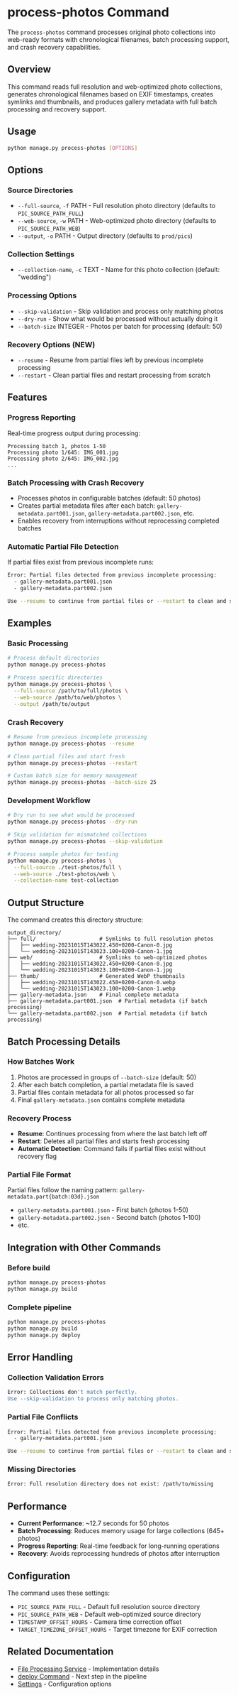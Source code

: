 # process-photos Command

The `process-photos` command processes original photo collections into web-ready formats with chronological filenames, batch processing support, and crash recovery capabilities.

## Overview

This command reads full resolution and web-optimized photo collections, generates chronological filenames based on EXIF timestamps, creates symlinks and thumbnails, and produces gallery metadata with full batch processing and recovery support.

## Usage

```bash
python manage.py process-photos [OPTIONS]
```

## Options

### Source Directories
- `--full-source`, `-f` PATH - Full resolution photo directory (defaults to `PIC_SOURCE_PATH_FULL`)
- `--web-source`, `-w` PATH - Web-optimized photo directory (defaults to `PIC_SOURCE_PATH_WEB`)
- `--output`, `-o` PATH - Output directory (defaults to `prod/pics`)

### Collection Settings  
- `--collection-name`, `-c` TEXT - Name for this photo collection (default: "wedding")

### Processing Options
- `--skip-validation` - Skip validation and process only matching photos
- `--dry-run` - Show what would be processed without actually doing it
- `--batch-size` INTEGER - Photos per batch for processing (default: 50)

### Recovery Options (NEW)
- `--resume` - Resume from partial files left by previous incomplete processing
- `--restart` - Clean partial files and restart processing from scratch

## Features

### Progress Reporting
Real-time progress output during processing:
```
Processing batch 1, photos 1-50
Processing photo 1/645: IMG_001.jpg
Processing photo 2/645: IMG_002.jpg
...
```

### Batch Processing with Crash Recovery
- Processes photos in configurable batches (default: 50 photos)
- Creates partial metadata files after each batch: `gallery-metadata.part001.json`, `gallery-metadata.part002.json`, etc.
- Enables recovery from interruptions without reprocessing completed batches

### Automatic Partial File Detection
If partial files exist from previous incomplete runs:
```bash
Error: Partial files detected from previous incomplete processing:
  - gallery-metadata.part001.json
  - gallery-metadata.part002.json

Use --resume to continue from partial files or --restart to clean and start over.
```

## Examples

### Basic Processing
```bash
# Process default directories
python manage.py process-photos

# Process specific directories
python manage.py process-photos \
  --full-source /path/to/full/photos \
  --web-source /path/to/web/photos \
  --output /path/to/output
```

### Crash Recovery
```bash
# Resume from previous incomplete processing
python manage.py process-photos --resume

# Clean partial files and start fresh
python manage.py process-photos --restart

# Custom batch size for memory management
python manage.py process-photos --batch-size 25
```

### Development Workflow
```bash
# Dry run to see what would be processed
python manage.py process-photos --dry-run

# Skip validation for mismatched collections
python manage.py process-photos --skip-validation

# Process sample photos for testing
python manage.py process-photos \
  --full-source ./test-photos/full \
  --web-source ./test-photos/web \
  --collection-name test-collection
```

## Output Structure

The command creates this directory structure:

```
output_directory/
├── full/                    # Symlinks to full resolution photos
│   ├── wedding-20231015T143022.450+0200-Canon-0.jpg
│   └── wedding-20231015T143023.100+0200-Canon-1.jpg
├── web/                     # Symlinks to web-optimized photos  
│   ├── wedding-20231015T143022.450+0200-Canon-0.jpg
│   └── wedding-20231015T143023.100+0200-Canon-1.jpg
├── thumb/                   # Generated WebP thumbnails
│   ├── wedding-20231015T143022.450+0200-Canon-0.webp
│   └── wedding-20231015T143023.100+0200-Canon-1.webp
├── gallery-metadata.json    # Final complete metadata
├── gallery-metadata.part001.json  # Partial metadata (if batch processing)
└── gallery-metadata.part002.json  # Partial metadata (if batch processing)
```

## Batch Processing Details

### How Batches Work
1. Photos are processed in groups of `--batch-size` (default: 50)
2. After each batch completion, a partial metadata file is saved
3. Partial files contain metadata for all photos processed so far
4. Final `gallery-metadata.json` contains complete metadata

### Recovery Process
- **Resume**: Continues processing from where the last batch left off
- **Restart**: Deletes all partial files and starts fresh processing
- **Automatic Detection**: Command fails if partial files exist without recovery flag

### Partial File Format
Partial files follow the naming pattern: `gallery-metadata.part{batch:03d}.json`
- `gallery-metadata.part001.json` - First batch (photos 1-50)
- `gallery-metadata.part002.json` - Second batch (photos 1-100) 
- etc.

## Integration with Other Commands

### Before build
```bash
python manage.py process-photos
python manage.py build
```

### Complete pipeline
```bash
python manage.py process-photos
python manage.py build  
python manage.py deploy
```

## Error Handling

### Collection Validation Errors
```bash
Error: Collections don't match perfectly.
Use --skip-validation to process only matching photos.
```

### Partial File Conflicts
```bash
Error: Partial files detected from previous incomplete processing:
  - gallery-metadata.part001.json

Use --resume to continue from partial files or --restart to clean and start over.
```

### Missing Directories
```bash
Error: Full resolution directory does not exist: /path/to/missing
```

## Performance

- **Current Performance**: ~12.7 seconds for 50 photos
- **Batch Processing**: Reduces memory usage for large collections (645+ photos)
- **Progress Reporting**: Real-time feedback for long-running operations
- **Recovery**: Avoids reprocessing hundreds of photos after interruption

## Configuration

The command uses these settings:
- `PIC_SOURCE_PATH_FULL` - Default full resolution source directory
- `PIC_SOURCE_PATH_WEB` - Default web-optimized source directory  
- `TIMESTAMP_OFFSET_HOURS` - Camera time correction offset
- `TARGET_TIMEZONE_OFFSET_HOURS` - Target timezone for EXIF correction

## Related Documentation

- [File Processing Service](../services/file_processing.md) - Implementation details
- [deploy Command](deploy.md) - Next step in the pipeline
- [Settings](../settings.md) - Configuration options
